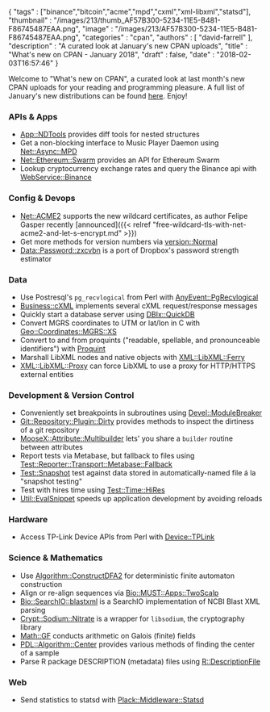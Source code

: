{
   "tags" : ["binance","bitcoin","acme","mpd","cxml","xml-libxml","statsd"],
   "thumbnail" : "/images/213/thumb_AF57B300-5234-11E5-B481-F86745487EAA.png",
   "image" : "/images/213/AF57B300-5234-11E5-B481-F86745487EAA.png",
   "categories" : "cpan",
   "authors" : [
      "david-farrell"
   ],
   "description" : "A curated look at January's new CPAN uploads",
   "title" : "What's new on CPAN - January 2018",
   "draft" : false,
   "date" : "2018-02-03T16:57:46"
}


Welcome to "What's new on CPAN", a curated look at last month's new CPAN uploads for your reading and programming pleasure. A full list of January's new distributions can be found [here](https://perlancar.wordpress.com/2018/02/01/list-of-new-cpan-distributions-jan-2018/). Enjoy!

### APIs & Apps
* [App::NDTools](https://metacpan.org/pod/App::NDTools) provides diff tools for nested structures
* Get a non-blocking interface to Music Player Daemon using [Net::Async::MPD](https://metacpan.org/pod/Net::Async::MPD)
* [Net::Ethereum::Swarm](https://metacpan.org/pod/Net::Ethereum::Swarm) provides an API for Ethereum Swarm
* Lookup cryptocurrency exchange rates and query the Binance api with [WebService::Binance](https://metacpan.org/pod/WebService::Binance)


### Config & Devops
* [Net::ACME2](https://metacpan.org/pod/Net::ACME2) supports the new wildcard certificates, as author Felipe Gasper recently [announced]({{< relref "free-wildcard-tls-with-net-acme2-and-let-s-encrypt.md" >}})
* Get more methods for version numbers via [version::Normal](https://metacpan.org/pod/version::Normal)
* [Data::Password::zxcvbn](https://metacpan.org/pod/Data::Password::zxcvbn) is a port of Dropbox's password strength estimator


### Data
* Use Postresql's `pg_recvlogical` from Perl with [AnyEvent::PgRecvlogical](https://metacpan.org/pod/AnyEvent::PgRecvlogical)
* [Business::cXML](https://metacpan.org/pod/Business::cXML) implements several cXML request/response messages
* Quickly start a database server using [DBIx::QuickDB](https://metacpan.org/pod/DBIx::QuickDB)
* Convert MGRS coordinates to UTM or lat/lon in C with [Geo::Coordinates::MGRS::XS](https://metacpan.org/pod/Geo::Coordinates::MGRS::XS)
* Convert to and from proquints ("readable, spellable, and pronounceable identifiers") with [Proquint](https://metacpan.org/pod/Proquint)
* Marshall LibXML nodes and native objects with [XML::LibXML::Ferry](https://metacpan.org/pod/XML::LibXML::Ferry)
* [XML::LibXML::Proxy](https://metacpan.org/pod/XML::LibXML::Proxy) can force LibXML to use a proxy for HTTP/HTTPS external entities


### Development & Version Control
* Conveniently set breakpoints in subroutines using [Devel::ModuleBreaker](https://metacpan.org/pod/Devel::ModuleBreaker)
* [Git::Repository::Plugin::Dirty](https://metacpan.org/pod/Git::Repository::Plugin::Dirty) provides methods to inspect the dirtiness of a git repository
* [MooseX::Attribute::Multibuilder](https://metacpan.org/pod/MooseX::Attribute::Multibuilder) lets' you share a `builder` routine between attributes
* Report tests via Metabase, but fallback to files using [Test::Reporter::Transport::Metabase::Fallback](https://metacpan.org/pod/Test::Reporter::Transport::Metabase::Fallback)
* [Test::Snapshot](https://metacpan.org/pod/Test::Snapshot) test against data stored in automatically-named file á la "snapshot testing"
* Test with hires time using [Test::Time::HiRes](https://metacpan.org/pod/Test::Time::HiRes)
* [Util::EvalSnippet](https://metacpan.org/pod/Util::EvalSnippet) speeds up application development by avoiding reloads


### Hardware
* Access TP-Link Device APIs from Perl with [Device::TPLink](https://metacpan.org/pod/Device::TPLink)


### Science & Mathematics
* Use [Algorithm::ConstructDFA2](https://metacpan.org/pod/Algorithm::ConstructDFA2) for deterministic finite automaton construction
* Align or re-align sequences via [Bio::MUST::Apps::TwoScalp](https://metacpan.org/pod/Bio::MUST::Apps::TwoScalp)
* [Bio::SearchIO::blastxml](https://metacpan.org/pod/Bio::SearchIO::blastxml) is a SearchIO implementation of NCBI Blast XML parsing
* [Crypt::Sodium::Nitrate](https://metacpan.org/pod/Crypt::Sodium::Nitrate) is a wrapper for `libsodium`, the cryptography library
* [Math::GF](https://metacpan.org/pod/Math::GF) conducts arithmetic on Galois (finite) fields
* [PDL::Algorithm::Center](https://metacpan.org/pod/PDL::Algorithm::Center) provides various methods of finding the center of a sample
* Parse R package DESCRIPTION (metadata) files using [R::DescriptionFile](https://metacpan.org/pod/R::DescriptionFile)


### Web
* Send statistics to statsd with [Plack::Middleware::Statsd](https://metacpan.org/pod/Plack::Middleware::Statsd)


